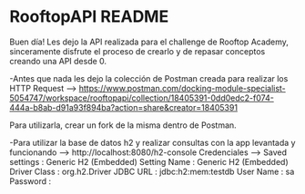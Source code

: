 # RooftopAPI README

Buen día! Les dejo la API realizada para el challenge de Rooftop Academy, sinceramente disfrute el proceso de crearlo y de repasar conceptos creando una API desde 0.

-Antes que nada les dejo la colección de Postman creada para realizar los HTTP Request --> 
  https://www.postman.com/docking-module-specialist-5054747/workspace/rooftopapi/collection/18405391-0dd0edc2-f074-444a-b8ab-d91a93f894ba?action=share&creator=18405391
  
  Para utilizarla, crear un fork de la misma dentro de Postman.

-Para utilizar la base de datos h2 y realizar consultas con la app levantada y funcionando --> http://localhost:8080/h2-console
  Credenciales -->
      Saved settings : Generic H2 (Embedded)
      Setting Name : Generic H2 (Embedded)
      Driver Class : org.h2.Driver
      JDBC URL : jdbc:h2:mem:testdb
      User Name : sa
      Password : 
